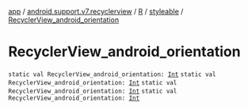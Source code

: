 [app](../../../index.md) / [android.support.v7.recyclerview](../../index.md) / [R](../index.md) / [styleable](index.md) / [RecyclerView_android_orientation](.)

# RecyclerView_android_orientation

`static val RecyclerView_android_orientation: `[`Int`](https://kotlinlang.org/api/latest/jvm/stdlib/kotlin/-int/index.html)
`static val RecyclerView_android_orientation: `[`Int`](https://kotlinlang.org/api/latest/jvm/stdlib/kotlin/-int/index.html)
`static val RecyclerView_android_orientation: `[`Int`](https://kotlinlang.org/api/latest/jvm/stdlib/kotlin/-int/index.html)
`static val RecyclerView_android_orientation: `[`Int`](https://kotlinlang.org/api/latest/jvm/stdlib/kotlin/-int/index.html)